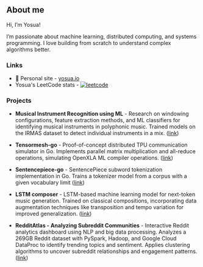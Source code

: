 ## About me

Hi, I’m Yosua! 

I’m passionate about machine learning, distributed computing, and systems programming. I love building from scratch to understand complex algorithms better.
### Links
- 👋  Personal site - [yosua.io](https://yosua.io)
- Yosua's LeetCode stats - [![leetcode](https://leetcode-stats-six.vercel.app/api?username=yosuamuliawan19)](https://leetcode.com/yosuamuliawan19/)

### Projects

- **Musical Instrument Recognition using ML** - Research on windowing configurations, feature extraction methods, and ML classifiers for identifying musical instruments in polyphonic music. Trained models on the IRMAS dataset to detect individual instruments in a mix. ([link](https://github.com/Yosuamuliawan19/csmc_mume_polyphonic_instrument_classification/blob/master/MUME_2020___Submission.pdf))

- **Tensormesh-go**  - Proof-of-concept distributed TPU communication simulator in Go. Implements parallel matrix multiplication and all-reduce operations, simulating OpenXLA ML compiler operations. ([link](https://github.com/Yosuamuliawan19/tensormesh-go))

- **Sentencepiece-go** - SentencePiece subword tokenization implementation in Go. Trains a tokenizer model from a corpus with a given vocabulary limit ([link](https://github.com/Yosuamuliawan19/sentencepiece-go))

- **LSTM composer** - LSTM-based machine learning model for next-token music generation. Trained on classical compositions, incorporating data augmentation techniques like transposition and tempo variation for improved generalization. ([link](http://bit.ly/lstm-music-gen))

- **RedditAtlas - Analyzing Subreddit Communities**  - Interactive Reddit analytics dashboard using NLP and big data processing. Analyzes a 269GB Reddit dataset with PySpark, Hadoop, and Google Cloud DataProc to identify trending topics and sentiment. Applies clustering algorithms to uncover subreddit relationships and engagement patterns. ([link](https://bit.ly/reddit-bigdata))
